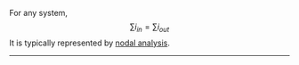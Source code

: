 For any system,
$$\sum{i}_{in}=\sum{i}_{out}$$
It is typically represented by [nodal analysis](../basic-circuit-analysis/nodal-analysis.md).

---
